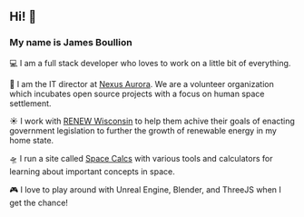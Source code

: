 ##  Hi! 👋
### My name is James Boullion

💻 I am a full stack developer who loves to work on a little bit of everything.

🚀 I am the IT director at [Nexus Aurora](https://nexusaurora.org/). We are a volunteer organization which incubates open source projects with a focus on human space settlement.

☀️ I work with [RENEW Wisconsin](https://www.renewwisconsin.org/) to help them achive their goals of enacting government legislation to further the growth of renewable energy in my home state.

🛸 I run a site called [Space Calcs](https://spacecalcs.com/) with various tools and calculators for learning about important concepts in space. 

🎮 I love to play around with Unreal Engine, Blender, and ThreeJS when I get the chance!
